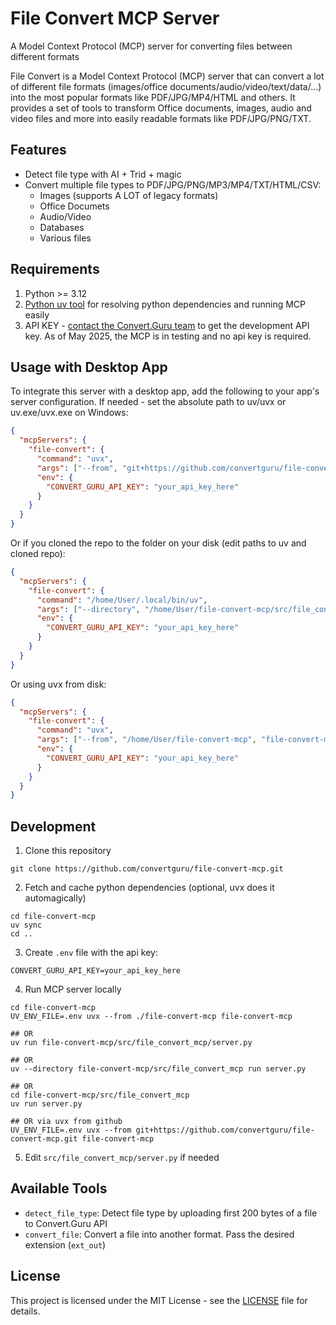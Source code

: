 # File Convert MCP Server
A Model Context Protocol (MCP) server for converting files between different formats

File Convert is a Model Context Protocol (MCP) server that can convert a lot of different file formats (images/office documents/audio/video/text/data/...) into the  most popular formats like PDF/JPG/MP4/HTML and others. It provides a set of tools to transform Office documents, images, audio and video files and more into easily readable formats like PDF/JPG/PNG/TXT.

## Features

- Detect file type with AI + Trid + magic
- Convert multiple file types to PDF/JPG/PNG/MP3/MP4/TXT/HTML/CSV:
  - Images (supports A LOT of legacy formats)
  - Office Documets
  - Audio/Video
  - Databases
  - Various files

## Requirements

1. Python >= 3.12
2. <a href="https://docs.astral.sh/uv/getting-started/installation/">Python uv tool</a> for resolving python dependencies and running MCP easily
3. API KEY - <a href="https://convert.guru/contact">contact the Convert.Guru team</a> to get the development API key. As of May 2025, the MСP is in testing and no api key is required.

## Usage with Desktop App

To integrate this server with a desktop app, add the following to your app's server configuration. If needed - set the absolute path to uv/uvx or uv.exe/uvx.exe on Windows:

```json
{
  "mcpServers": {
    "file-convert": {
      "command": "uvx",
      "args": ["--from", "git+https://github.com/convertguru/file-convert-mcp.git", "file-convert-mcp"],
      "env": {
        "CONVERT_GURU_API_KEY": "your_api_key_here"
      }
    }
  }
}
```

Or if you cloned the repo to the folder on your disk (edit paths to uv and cloned repo):

```json
{
  "mcpServers": {
    "file-convert": {
      "command": "/home/User/.local/bin/uv",
      "args": ["--directory", "/home/User/file-convert-mcp/src/file_convert_mcp", "run", "server.py"],
      "env": {
        "CONVERT_GURU_API_KEY": "your_api_key_here"
      }
    }
  }
}
```

Or using uvx from disk:

```json
{
  "mcpServers": {
    "file-convert": {
      "command": "uvx",
      "args": ["--from", "/home/User/file-convert-mcp", "file-convert-mcp"],
      "env": {
        "CONVERT_GURU_API_KEY": "your_api_key_here"
      }
    }
  }
}
```

## Development

1. Clone this repository
```
git clone https://github.com/convertguru/file-convert-mcp.git
```

2. Fetch and cache python dependencies (optional, uvx does it automagically)
```
cd file-convert-mcp
uv sync
cd ..
```

3. Create `.env` file with the api key:
```
CONVERT_GURU_API_KEY=your_api_key_here
```

4. Run MCP server locally
```
cd file-convert-mcp
UV_ENV_FILE=.env uvx --from ./file-convert-mcp file-convert-mcp

## OR
uv run file-convert-mcp/src/file_convert_mcp/server.py

## OR
uv --directory file-convert-mcp/src/file_convert_mcp run server.py

## OR
cd file-convert-mcp/src/file_convert_mcp
uv run server.py

## OR via uvx from github
UV_ENV_FILE=.env uvx --from git+https://github.com/convertguru/file-convert-mcp.git file-convert-mcp

```

5. Edit `src/file_convert_mcp/server.py` if needed


## Available Tools

- `detect_file_type`: Detect file type by uploading first 200 bytes of a file to Convert.Guru API
- `convert_file`: Convert a file into another format. Pass the desired extension (`ext_out`)

## License

This project is licensed under the MIT License - see the [LICENSE](LICENSE) file for details.
